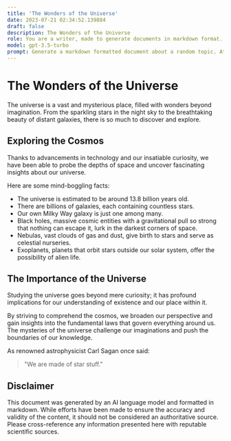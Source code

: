 ```yaml
---
title: 'The Wonders of the Universe'
date: 2023-07-21 02:34:52.139884
draft: false
description: The Wonders of the Universe
role: You are a writer, made to generate documents in markdown format. It is very important that all of the documents you generate are in valid markdown format.
model: gpt-3.5-turbo
prompt: Generate a markdown formatted document about a random topic. At the bottom, include a disclaimer explaining that the document was generated by you. The first line of the document should be the title. Make sure that the entire document is in proper markdown format, using a mix of various tags to make the document visually appealing.
---
```


# The Wonders of the Universe

The universe is a vast and mysterious place, filled with wonders beyond imagination. From the sparkling stars in the night sky to the breathtaking beauty of distant galaxies, there is so much to discover and explore. 

## Exploring the Cosmos

Thanks to advancements in technology and our insatiable curiosity, we have been able to probe the depths of space and uncover fascinating insights about our universe. 

Here are some mind-boggling facts:

- The universe is estimated to be around 13.8 billion years old.
- There are billions of galaxies, each containing countless stars.
- Our own Milky Way galaxy is just one among many.
- Black holes, massive cosmic entities with a gravitational pull so strong that nothing can escape it, lurk in the darkest corners of space.
- Nebulas, vast clouds of gas and dust, give birth to stars and serve as celestial nurseries.
- Exoplanets, planets that orbit stars outside our solar system, offer the possibility of alien life.

## The Importance of the Universe

Studying the universe goes beyond mere curiosity; it has profound implications for our understanding of existence and our place within it. 

By striving to comprehend the cosmos, we broaden our perspective and gain insights into the fundamental laws that govern everything around us. The mysteries of the universe challenge our imaginations and push the boundaries of our knowledge.

As renowned astrophysicist Carl Sagan once said:

> "We are made of star stuff."

## Disclaimer

This document was generated by an AI language model and formatted in markdown. While efforts have been made to ensure the accuracy and validity of the content, it should not be considered an authoritative source. Please cross-reference any information presented here with reputable scientific sources.
